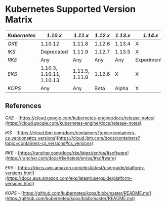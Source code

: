 # Kubernetes Supported Version Matrix
| *Kubernetes* | *1.10.x*                   | *1.11.x*          | *1.12.x* | *1.13.x* | *1.14.x*       | *1.15.x* |
|--------------|----------------------------|-------------------|----------|----------|----------------|----------|
| *GKE*        | 1.10.12                    | 1.11.8            | 1.12.6   | 1.13.4   | X              | X        |
| *IKS*        | Deprecated                 | 1.11.9            | 1.12.7   | 1.13.5   | X              | X        |
| *RKE*        | Any                        | Any               | Any      | Any      | Experimental   | X        |
| *EKS*        | 1.10.3, 1.10.11, 1.10.13   | 1.11.5, 1.11.8    | 1.12.6   | X        | X              | X        |
| *KOPS*       | Any                        | Any               | Beta     | Alpha    | X              | X        |

## References
*GKE* - [https://cloud.google.com/kubernetes-engine/docs/release-notes](https://cloud.google.com/kubernetes-engine/docs/release-notes)

*IKS* - [https://cloud.ibm.com/docs/containers?topic=containers-cs_versions#cs_versions](https://cloud.ibm.com/docs/containers?topic=containers-cs_versions#cs_versions)

*RKE* - [https://rancher.com/docs/rke/latest/en/os/#software](https://rancher.com/docs/rke/latest/en/os/#software)

*EKS* - [https://docs.aws.amazon.com/eks/latest/userguide/platform-versions.html](https://docs.aws.amazon.com/eks/latest/userguide/platform-versions.html)

*KOPS* - [https://github.com/kubernetes/kops/blob/master/README.md](https://github.com/kubernetes/kops/blob/master/README.md)
